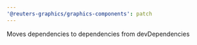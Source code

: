 ```yaml
---
'@reuters-graphics/graphics-components': patch
---
```


Moves dependencies to dependencies from devDependencies
